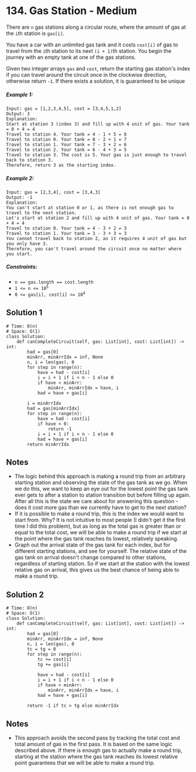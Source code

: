 # 134. Gas Station - Medium

There are `n` gas stations along a circular route, where the amount of gas at the `i`th station is `gas[i]`.

You have a car with an unlimited gas tank and it costs `cost[i]` of gas to travel from the `i`th station to its next `(i + 1)`th station. You begin the journey with an empty tank at one of the gas stations.

Given two integer arrays `gas` and `cost`, return the starting gas station's index if you can travel around the circuit once in the clockwise direction, otherwise return `-1`. If there exists a solution, it is guaranteed to be unique

##### Example 1:

```
Input: gas = [1,2,3,4,5], cost = [3,4,5,1,2]
Output: 3
Explanation:
Start at station 3 (index 3) and fill up with 4 unit of gas. Your tank = 0 + 4 = 4
Travel to station 4. Your tank = 4 - 1 + 5 = 8
Travel to station 0. Your tank = 8 - 2 + 1 = 7
Travel to station 1. Your tank = 7 - 3 + 2 = 6
Travel to station 2. Your tank = 6 - 4 + 3 = 5
Travel to station 3. The cost is 5. Your gas is just enough to travel back to station 3.
Therefore, return 3 as the starting index.
```

##### Example 2:

```
Input: gas = [2,3,4], cost = [3,4,3]
Output: -1
Explanation:
You can't start at station 0 or 1, as there is not enough gas to travel to the next station.
Let's start at station 2 and fill up with 4 unit of gas. Your tank = 0 + 4 = 4
Travel to station 0. Your tank = 4 - 3 + 2 = 3
Travel to station 1. Your tank = 3 - 3 + 3 = 3
You cannot travel back to station 2, as it requires 4 unit of gas but you only have 3.
Therefore, you can't travel around the circuit once no matter where you start.
```

##### Constraints:

- `n == gas.length == cost.length`
- <code>1 <= n <= 10<sup>5</sup></code>
- <code>0 <= gas[i], cost[i] <= 10<sup>4</sup></code>

## Solution 1

```
# Time: O(n)
# Space: O(1)
class Solution:
    def canCompleteCircuit(self, gas: List[int], cost: List[int]) -> int:
        had = gas[0]
        minArr, minArrIdx = inf, None
        n, i = len(gas), 0
        for step in range(n):
            have = had - cost[i]
            i = i + 1 if i < n - 1 else 0
            if have < minArr:
                minArr, minArrIdx = have, i
            had = have + gas[i]
        
        i = minArrIdx
        had = gas[minArrIdx]
        for step in range(n):
            have = had - cost[i]
            if have < 0:
                return -1
            i = i + 1 if i < n - 1 else 0
            had = have + gas[i]
        return minArrIdx
```

## Notes
- The logic behind this approach is making a round trip from an arbitrary starting station and observing the state of the gas tank as we go. When we do this, we want to keep an eye out for the lowest point the gas tank ever gets to after a station to station transition but before filling up again. After all this is the state we care about for answering this question - does it cost more gas than we currently have to get to the next station? 
- If it is possible to make a round trip, this is the index we would want to start from. Why? It is not intuitive to most people (I didn't get it the first time I did this problem), but as long as the total gas is greater than or equal to the total cost, we will be able to make a round trip if we start at the point where the gas tank reaches its lowest, relatively speaking. 
- Graph out the arrival state of the gas tank for each index, but for different starting stations, and see for yourself. The relative state of the gas tank on arrival doesn't change compared to other stations, regardless of starting station. So if we start at the station with the lowest relative gas on arrival, this gives us the best chance of being able to make a round trip.

## Solution 2

```
# Time: O(n)
# Space: O(1)
class Solution:
    def canCompleteCircuit(self, gas: List[int], cost: List[int]) -> int:
        had = gas[0]
        minArr, minArrIdx = inf, None
        n, i = len(gas), 0
        tc = tg = 0
        for step in range(n):
            tc += cost[i]
            tg += gas[i]
            
            have = had - cost[i]
            i = i + 1 if i < n - 1 else 0
            if have < minArr:
                minArr, minArrIdx = have, i
            had = have + gas[i]
        
        return -1 if tc > tg else minArrIdx
```

## Notes
- This approach avoids the second pass by tracking the total cost and total amount of gas in the first pass. It is based on the same logic described above. If there is enough gas to actually make a round trip, starting at the station where the gas tank reaches its lowest relative point guarantees that we will be able to make a round trip.
